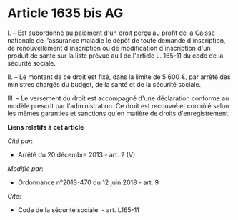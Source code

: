 # Article 1635 bis AG

I. – Est subordonné au paiement d'un droit perçu au profit de la Caisse nationale de l'assurance maladie   le dépôt de toute
demande d'inscription, de renouvellement d'inscription ou de modification d'inscription d'un produit de santé sur la liste
prévue au I de l'article L. 165-11 du code de la sécurité sociale. 

II. – Le montant de ce droit est fixé, dans la limite de 5 600 €, par arrêté des ministres chargés du budget, de la santé et
de la sécurité sociale. 

III. – Le versement du droit est accompagné d'une déclaration conforme au modèle prescrit par l'administration. Ce droit est
recouvré et contrôlé selon les mêmes garanties et sanctions qu'en matière de droits d'enregistrement.

**Liens relatifs à cet article**

_Cité par_:

  - Arrêté du 20 décembre 2013 - art. 2 (V)

_Modifié par_:

  - Ordonnance n°2018-470 du 12 juin 2018 - art. 9

_Cite_:

  - Code de la sécurité sociale. - art. L165-11
